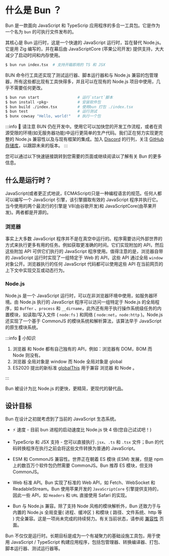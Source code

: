 # 什么是 Bun ？

Bun 是一款面向 JavaScript 和 TypeScrip 应用程序的多合一工具包。它是作为一个名为 `bun` 的可执行文件发布的。

其核心是 Bun 运行时，这是一个快速的 JavaScript 运行时，旨在替代 Node.js。它是用 Zig 编写的，并在幕后由 JavaScriptCore (苹果公司开发) 提供支持，大大减少了启动时间和内存使用。

```sh
$ bun run index.tsx  # 支持开箱即用的 TS 和 JSX
```

BUN​ 命令行工具还实现了测试运行器、脚本运行器和与 Node.js 兼容的包管理器，所有这些都比现有工具快得多，并且可以在现有的 Node.js 项目中使用，几乎不需要任何更改。

```sh
$ bun run start                 # 运行`start`脚本
$ bun install <pkg>​             # 安装软件包
$ bun build ./index.tsx         # 使用bun 打包 ./index.tsx
$ bun test                      # 运行测试
$ bunx cowsay "Hello, world!"   # 执行一个包
```

:::info 📌 请注意
BUN 仍在开发中。使用它可以加快您的开发工作流程，或者在资源受限的环境(如无服务器功能)中运行更简单的生产代码。我们正在努力实现更完整的 Node.js 兼容性以及与现有框架的集成。加入 [Discord](https://bun.sh/discord) 的行列，关注 [GitHub 存储库](https://github.com/oven-sh/bun)，以跟踪未来的版本。
:::

您可以通过以下快速链接跳转到您需要的页面或继续阅读以了解有关 Bun 的更多信息。

<div class ="quick-link">
<Link href="/docs/Intro/installation" title="🛠️ 安装 Bun"/>
<Link href="/docs/Intro/quickstart" title="🚪 快速入门"/>
<Link href="/docs/cli/install" title="🛠️ 安装 软件包"/>
<Link href="/docs/Intro/templates" title="📄 使用项目模板"/>
<Link href="/docs/bundler" title="📦 使用Bun 进行代码打包"/>
<Link href="/docs/api/http" title="⚙️ 构建一个HTTP服务器"/>
<Link href="/docs/api/websockets" title="🛠️ 构建Websocket服务器"/>
<Link href="/docs/api/file-io" title="✍️ 读写文件"/>
<Link href="/docs/api/sqlite" title="⚙️ 运行SQLite查询"/>
<Link href="/docs/cli/test" title="🛠️ 编写和运行测试"/>
</div>

## 什么是运行时？

JavaScript(或者更正式地说，ECMAScript)只是一种编程语言的规范。任何人都可以编写一个 JavaScript 引擎，该引擎摄取有效的 JavaScript 程序并执行它。当今使用的两个最流行的引擎是 V8(由谷歌开发)和 JavaScriptCore(由苹果开发)。两者都是开源的。

### 浏览器

事实上大多数 JavaScript 程序并不是在真空中运行的。程序需要访问外部世界的方式来执行更多有用的任务。例如获取更准确的时间。它们实现附加的 API，然后这些附加 API 可供它们执行的 JavaScript 程序使用。值得注意的是，浏览器自带的 JavaScript 运行时实现了一组特定于 Web 的 API，这些 API 通过全局 `window` 对象公开。浏览器执行的任何 JavaScript 代码都可以使用这些 API 在当前网页的上下文中实现交互或动态行为。

### Node.js

Node.js 是一个 JavaScript 运行时，可以在非浏览器环境中使用，如服务器环境。由 Node.js 执行的 JavaScript 程序可以访问一组特定于 Node.js 的全局程序，如 `Buffer` 、`process` 和 `__dirname`，此外还有用于执行操作系统级任务的内置模块，如读取/写入文件 ( `node:fs` ) 和网络 ( `node:net`，`node:http` )。Node.js 还实现了一个基于 CommonJS 的模块系统和解析算法，该算法早于 JavaScript 的原生模块系统。

:::info 📌 小知识

1. 浏览器 和 Node 都有自己独有的 API，例如：浏览器有 DOM，BOM 而 Node 则没有。
2. 浏览器 全局对象是 window 而 Node 全局对象是 global
3. ES2020 提出的新标准 [globalThis](https://developer.mozilla.org/en-US/docs/Web/JavaScript/Reference/Global_Objects/globalThis) 用于兼容 浏览器 和 Node 。

:::

Bun 被设计为比 Node.js 的更快，更精简，更现代的替代品。

## 设计目标

Bun 在设计之初就考虑到了当前的 JavaScript 生态系统。

- ⚡️ 速度 - 目前 bun 进程的启动速度比 Node.js 快 4 倍(您自己试试吧！)

- TypeScrip 和 JSX 支持 - 您可以直接执行`.jsx`、`.ts` 和 `.tsx` 文件；Bun 的代码转换程序在执行之前会将这些文件转换为普通的 JavaScript。

- ESM 和 CommonJS 兼容性。世界正在朝着 ES 模块 (ESM) 发展，但是 npm 上的数百万个软件包仍然需要 CommonJS。Bun 推荐 ES 模块，但支持 CommonJS。

- Web 标准 API。Bun 实现了标准的 Web API，如 Fetch、WebSocket 和 ReadableStream。Bun 使用苹果开发的 `JavaScriptCore` 引擎提供支持的，因此一些 API，如 `Headers` 和 `URL` 直接使用 Safari 的实现。

- Bun 与 Node.js 兼容。除了支持 Node 风格的模块解析外，Bun 还致力于与内置的 Node.js 全局变量( 进程、缓冲区 ) 和模块 ( 路径、文件系统、http 等 ) 完全兼容。这是一项尚未完成的持续努力。有关当前状态，请参阅 [兼容性](/docs/runtime/nodejs-apis) 页面。

Bun 不仅仅是运行时。长期目标是成为一个有凝聚力的基础设施工具包，用于使用 JavaScript / TypeScript 构建应用程序，包括包管理器、转换编译器、打包、脚本运行器、测试运行器等。
